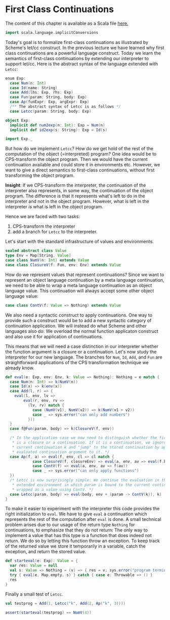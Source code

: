 # First Class Continuations

The content of this chapter is available as a Scala file [here.](./first-class-continuations.scala)

```scala mdoc:invisible
import scala.language.implicitConversions
```


Today's goal is to formalize first-class continuations as illustrated by Scheme's let/cc construct. In the previous lecture we have
learned why first class continuations are a powerful language construct. Today we learn the semantics of first-class continuations by
extending our interpreter to support let/cc. Here is the abstract syntax of the language extended with `Letcc`:

```scala mdoc
enum Exp:
  case Num(n: Int)
  case Id(name: String)
  case Add(lhs: Exp, rhs: Exp)
  case Fun(param: String, body: Exp)
  case Ap(funExpr: Exp, argExpr: Exp)
  /** The abstract syntax of Letcc is as follows */
  case Letcc(param: String, body: Exp)

object Exp:
  implicit def num2exp(n: Int): Exp = Num(n)
  implicit def id2exp(s: String): Exp = Id(s)
```

```scala mdoc:invisible
import Exp._
```

But how do we implement `Letcc`? How do we get hold of the rest of the computation of the object (=interpreted) program?
One idea would be to CPS-transform the object program. Then we would have the current continuation available and could
store it in environments etc.
However, we want to give a direct semantics to first-class continuations, without first  transforming the object program.

__Insight__: If we CPS-transform the interpreter, the continuation of the interpreter also represents, in some way, the continuation
of the object program. The difference is that it represents what's left to do in the interpreter and not in the object program.
However, what is left in the interpreter _is_ what is left in the object program.

Hence we are faced with two tasks:

  1. CPS-transform the interpreter
  2. add a branch for ``Letcc`` to the interpreter.

Let's start with the standard infrastructure of values and environments.

```scala mdoc
sealed abstract class Value
type Env = Map[String, Value]
case class NumV(n: Int) extends Value
case class ClosureV(f: Fun, env: Env) extends Value
```

How do we represent values that represent continuations? Since we want to represent an object language continuation by a meta language
continuation, we need to be able to wrap a meta language continuation as an object language value. This continuation will always accept
some other object language value:

```scala mdoc
case class ContV(f: Value => Nothing) extends Value
```

We also need a syntactic construct to apply continuations. One way to provide such a construct would be to add a new syntactic category
of continuation application. We will instead do what Scheme and other languages also do: We overload the normal function applicaton
construct and also use it for application of continuations.

This means that we will need a case distinction in our interpreter whether the function argument is a closure or a continuation.
Let's now study the interpreter for our new language. The branches for `Num`, `Id`, `Add`, and `Fun` are straightforward applications of the
CPS transformation technique we already know.

```scala mdoc
def eval(e: Exp, env: Env, k: Value => Nothing): Nothing = e match {
  case Num(n: Int) => k(NumV(n))
  case Id(x) => k(env(x))
  case Add(l, r) => {
    eval(l, env, lv =>
        eval(r, env, rv =>
          (lv, rv) match {
            case (NumV(v1), NumV(v2)) => k(NumV(v1 + v2))
            case _ => sys.error("can only add numbers")
          }))
  }
  case f@Fun(param, body) => k(ClosureV(f, env))

  /* In the application case we now need to distinguish whether the first argument
   * is a closure or a continuation. If it is a continuation, we ignore the
   * current continuation k and "jump" to the stored continuation by applying the
   * evaluated continuation argument to it. */
  case Ap(f, a) => eval(f, env, cl => cl match {
            case ClosureV(f, closureEnv) => eval(a, env, av => eval(f.body, closureEnv + (f.param -> av), k))
            case ContV(f) => eval(a, env, av => f(av))
            case _ => sys.error("can only apply functions")
  })
  /* Letcc is now surprisingly simple: We continue the evaluation in the body in an
   * extended environment in which param is bound to the current continuation k,
   * wrapped as a value using ContV. */
  case Letcc(param, body) => eval(body, env + (param -> ContV(k)), k)
}
```

To make it easier to experiment with the interpreter this code provides the right initialization to `eval`. We have to give `eval` a
continuation which represents the rest of the computation after `eval` is done. A small technical problem arises due to our usage of
the return type `Nothing` for continuations, to emphasize that they do not return: The only way to implement a value that has this
type is a function that does indeed not return. We do so by letting this function throw an exception. To keep track of the returned
value we store it temporarily in a variable, catch the exception, and return the stored value.

```scala mdoc
def starteval(e: Exp): Value = {
  var res: Value = null
  val s: Value => Nothing = (v) => { res = v; sys.error("program terminated") }
  try { eval(e, Map.empty, s) } catch { case e: Throwable => () }
  res
}
```

Finally a small test of `Letcc`.

```scala mdoc:silent
val testprog = Add(1, Letcc("k", Add(2, Ap("k", 3))))

assert(starteval(testprog) == NumV(4))
```
